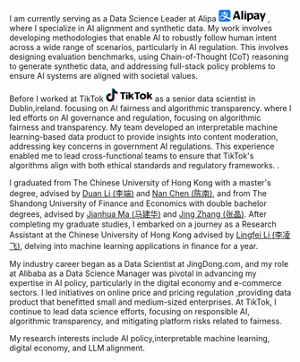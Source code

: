 I am currently serving as a Data Science Leader at Alipa <img src='./images/alipay1.png' style='width: 6em;'> , where I specialize in AI alignment and synthetic data. My work involves developing methodologies that enable AI to robustly follow human intent across a wide range of scenarios, particularly in AI regulation. This involves designing evaluation benchmarks, using Chain-of-Thought (CoT) reasoning to generate synthetic data, and addressing full-stack policy problems to ensure AI systems are aligned with societal values.

Before I  worked at TikTok <img src='./images/Tiktok.png' style='width: 6em;'> as a senior data scientist in Dublin,ireland. focusing on AI fairness and algorithmic transparency. where I led efforts on AI governance and regulation, focusing on algorithmic fairness and transparency. My team developed an interpretable machine learning-based data product to provide insights into content moderation, addressing key concerns in government AI regulations. This experience enabled me to lead cross-functional teams to ensure that TikTok's algorithms align with both ethical standards and regulatory frameworks. .

I graduated from The Chinese University of Hong Kong with a master's degree, advised by [Duan Li (李端)](https://www1.se.cuhk.edu.hk/~dli/) and [Nan Chen (陈南)](https://www1.se.cuhk.edu.hk/~nchenweb/), and from The Shandong University of Finance and Economics with double bachelor degrees, advised by [Jianhua Ma (马建华)](https://gkgc.sdufe.edu.cn/info/1117/7102.htm) and [Jing Zhang (张晶)](https://jinrong.sdufe.edu.cn/info/1162/4587.htm). After completing my graduate studies, I embarked on a journey as a Research Assistant at the Chinese University of Hong Kong advised by [Lingfei Li (李凌飞)](https://www.se.cuhk.edu.hk/people/academic-staff/prof-li-lingfei/), delving into machine learning applications in finance for a year. 

My industry career began as a Data Scientist at JingDong.com, and my role at Alibaba as a Data Science Manager was pivotal in advancing my expertise in AI policy, particularly in the digital economy and e-commerce sectors. I led initiatives on online price and pricing regulation ,providing data product that benefitted small and medium-sized enterprises. At TikTok, I continue to lead data science efforts, focusing on responsible AI, algorithmic transparency, and mitigating platform risks related to fairness.

My research interests include AI policy,interpretable machine learning, digital economy, and LLM alignment.


